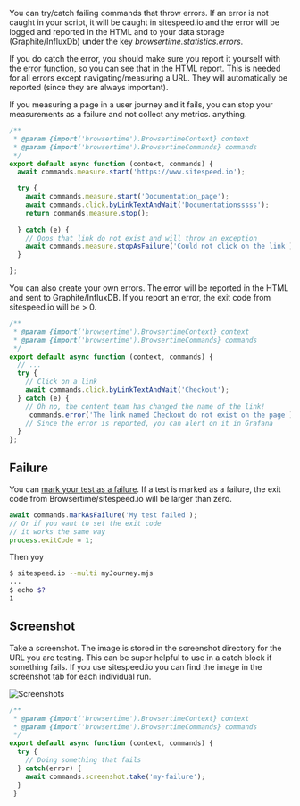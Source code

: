 You can try/catch failing commands that throw errors. If an error is not caught in your script, it will be caught in sitespeed.io and the error will be logged and reported in the HTML and to your data storage (Graphite/InfluxDb) under the key *browsertime.statistics.errors*.

If you do catch the error, you should make sure you report it yourself with the [error function](Commands.html#error), so you can see that in the HTML report. This is needed for all errors except navigating/measuring a URL. They will automatically be reported (since they are always important).

If you measuring a page in a user journey and it fails, you can stop your measurements as a failure and not collect any metrics.
anything.

```JavaScript
/**
 * @param {import('browsertime').BrowsertimeContext} context
 * @param {import('browsertime').BrowsertimeCommands} commands
 */
export default async function (context, commands) {
  await commands.measure.start('https://www.sitespeed.io');

  try {
    await commands.measure.start('Documentation_page');
    await commands.click.byLinkTextAndWait('Documentationsssss');
    return commands.measure.stop();
    
  } catch (e) {
    // Oops that link do not exist and will throw an exception
    await commands.measure.stopAsFailure('Could not click on the link');
  }

};
```

You can also create your own errors. The error will be reported in the HTML and sent to Graphite/InfluxDB. If you report an error, the exit code from sitespeed.io will be > 0.

```JavaScript
/**
 * @param {import('browsertime').BrowsertimeContext} context
 * @param {import('browsertime').BrowsertimeCommands} commands
 */
export default async function (context, commands) {
  // ...
  try {
    // Click on a link
    await commands.click.byLinkTextAndWait('Checkout');
  } catch (e) {
    // Oh no, the content team has changed the name of the link!
     commands.error('The link named Checkout do not exist on the page');
    // Since the error is reported, you can alert on it in Grafana
  }
};
```

## Failure
You can [mark your test as a failure](Commands.html#markAsFailure). If a test is marked as a failure, the exit code from Browsertime/sitespeed.io will be larger than zero.

```JavaScript
await commands.markAsFailure('My test failed');
// Or if you want to set the exit code
// it works the same way
process.exitCode = 1;
```

Then yoy 

```bash
$ sitespeed.io --multi myJourney.mjs
...
$ echo $?
1
```

## Screenshot

Take a screenshot. The image is stored in the screenshot directory for the URL you are testing. This can be super helpful to use in a catch block if something fails. If you use sitespeed.io you can find the image in the screenshot tab for each individual run.

![Screenshots](https://www.sitespeed.io/img/multiple-screenshots.jpg)


```javascript
/**
 * @param {import('browsertime').BrowsertimeContext} context
 * @param {import('browsertime').BrowsertimeCommands} commands
 */
export default async function (context, commands) {
  try {
    // Doing something that fails
  } catch(error) {
    await commands.screenshot.take('my-failure');
  }
 }
```